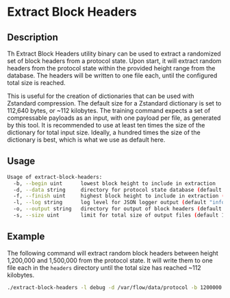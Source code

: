 # Extract Block Headers

## Description

Th Extract Block Headers utility binary can be used to extract a randomized set of block headers from a protocol state.
Upon start, it will extract random headers from the protocol state within the provided height range from the database.
The headers will be written to one file each, until the configured total size is reached.

This is useful for the creation of dictionaries that can be used with Zstandard compression.
The default size for a Zstandard dictionary is set to 112,640 bytes, or ~112 kilobytes.
The training command expects a set of compressable payloads as an input, with one payload per file, as generated by this tool.
It is recommended to use at least ten times the size of the dictionary for total input size.
Ideally, a hundred times the size of the dictionary is best, which is what we use as default here.

## Usage

```sh
Usage of extract-block-headers:
  -b, --begin uint      lowest block height to include in extraction
  -d, --data string     directory for protocol state database (default "data")
  -f, --finish uint     highest block height to include in extraction (default 100000000)
  -l, --log string      log level for JSON logger output (default "info")
  -o, --output string   directory for output of block headers (default "headers")
  -s, --size uint       limit for total size of output files (default 11264000)
```

## Example

The following command will extract random block headers between height 1,200,000 and 1,500,000 from the protocol state.
It will write them to one file each in the `headers` directory until the total size has reached ~112 kilobytes.

```sh
./extract-block-headers -l debug -d /var/flow/data/protocol -b 1200000 -f 1500000 -o ./headers
```